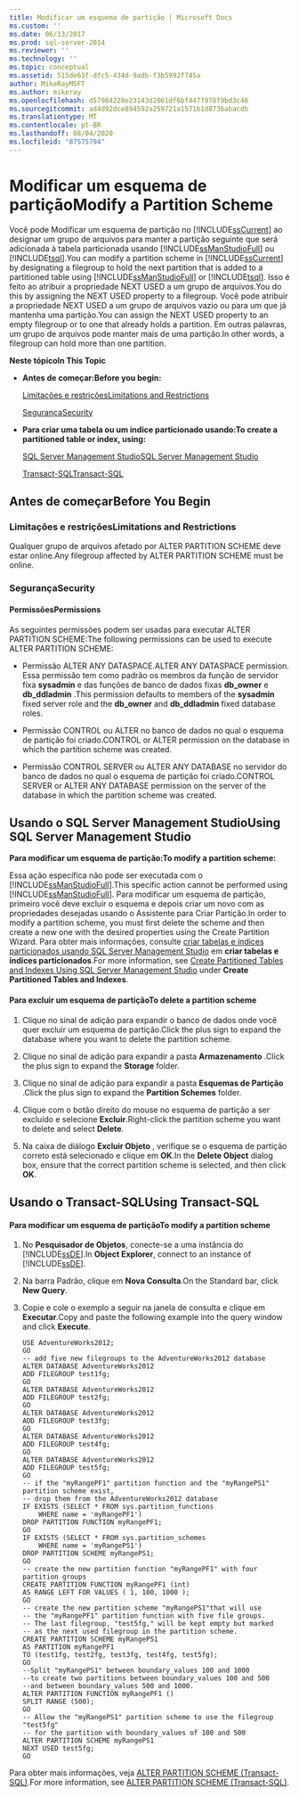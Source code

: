 ```yaml
---
title: Modificar um esquema de partição | Microsoft Docs
ms.custom: ''
ms.date: 06/13/2017
ms.prod: sql-server-2014
ms.reviewer: ''
ms.technology: ''
ms.topic: conceptual
ms.assetid: 515de63f-dfc5-434d-9adb-f3b5992f745a
author: MikeRayMSFT
ms.author: mikeray
ms.openlocfilehash: d57984228e23143d2061df6bf447f978f9bd3c46
ms.sourcegitcommit: ad4d92dce894592a259721a1571b1d8736abacdb
ms.translationtype: MT
ms.contentlocale: pt-BR
ms.lasthandoff: 08/04/2020
ms.locfileid: "87575794"
---
```

# <a name="modify-a-partition-scheme"></a><span data-ttu-id="02b56-102">Modificar um esquema de partição</span><span class="sxs-lookup"><span data-stu-id="02b56-102">Modify a Partition Scheme</span></span>
  <span data-ttu-id="02b56-103">Você pode Modificar um esquema de partição no [!INCLUDE[ssCurrent](../../includes/sscurrent-md.md)] ao designar um grupo de arquivos para manter a partição seguinte que será adicionada à tabela particionada usando [!INCLUDE[ssManStudioFull](../../includes/ssmanstudiofull-md.md)] ou [!INCLUDE[tsql](../../includes/tsql-md.md)].</span><span class="sxs-lookup"><span data-stu-id="02b56-103">You can modify a partition scheme in [!INCLUDE[ssCurrent](../../includes/sscurrent-md.md)] by designating a filegroup to hold the next partition that is added to a partitioned table using [!INCLUDE[ssManStudioFull](../../includes/ssmanstudiofull-md.md)] or [!INCLUDE[tsql](../../includes/tsql-md.md)].</span></span> <span data-ttu-id="02b56-104">Isso é feito ao atribuir a propriedade NEXT USED a um grupo de arquivos.</span><span class="sxs-lookup"><span data-stu-id="02b56-104">You do this by assigning the NEXT USED property to a filegroup.</span></span> <span data-ttu-id="02b56-105">Você pode atribuir a propriedade NEXT USED a um grupo de arquivos vazio ou para um que já mantenha uma partição.</span><span class="sxs-lookup"><span data-stu-id="02b56-105">You can assign the NEXT USED property to an empty filegroup or to one that already holds a partition.</span></span> <span data-ttu-id="02b56-106">Em outras palavras, um grupo de arquivos pode manter mais de uma partição.</span><span class="sxs-lookup"><span data-stu-id="02b56-106">In other words, a filegroup can hold more than one partition.</span></span>  
  
 <span data-ttu-id="02b56-107">**Neste tópico**</span><span class="sxs-lookup"><span data-stu-id="02b56-107">**In This Topic**</span></span>  
  
-   <span data-ttu-id="02b56-108">**Antes de começar:**</span><span class="sxs-lookup"><span data-stu-id="02b56-108">**Before you begin:**</span></span>  
  
     [<span data-ttu-id="02b56-109">Limitações e restrições</span><span class="sxs-lookup"><span data-stu-id="02b56-109">Limitations and Restrictions</span></span>](#Restrictions)  
  
     [<span data-ttu-id="02b56-110">Segurança</span><span class="sxs-lookup"><span data-stu-id="02b56-110">Security</span></span>](#Security)  
  
-   <span data-ttu-id="02b56-111">**Para criar uma tabela ou um índice particionado usando:**</span><span class="sxs-lookup"><span data-stu-id="02b56-111">**To create a partitioned table or index, using:**</span></span>  
  
     [<span data-ttu-id="02b56-112">SQL Server Management Studio</span><span class="sxs-lookup"><span data-stu-id="02b56-112">SQL Server Management Studio</span></span>](#SSMSProcedure)  
  
     [<span data-ttu-id="02b56-113">Transact-SQL</span><span class="sxs-lookup"><span data-stu-id="02b56-113">Transact-SQL</span></span>](#TsqlProcedure)  
  
##  <a name="before-you-begin"></a><a name="BeforeYouBegin"></a> <span data-ttu-id="02b56-114">Antes de começar</span><span class="sxs-lookup"><span data-stu-id="02b56-114">Before You Begin</span></span>  
  
###  <a name="limitations-and-restrictions"></a><a name="Restrictions"></a> <span data-ttu-id="02b56-115">Limitações e restrições</span><span class="sxs-lookup"><span data-stu-id="02b56-115">Limitations and Restrictions</span></span>  
 <span data-ttu-id="02b56-116">Qualquer grupo de arquivos afetado por ALTER PARTITION SCHEME deve estar online.</span><span class="sxs-lookup"><span data-stu-id="02b56-116">Any filegroup affected by ALTER PARTITION SCHEME must be online.</span></span>  
  
###  <a name="security"></a><a name="Security"></a> <span data-ttu-id="02b56-117">Segurança</span><span class="sxs-lookup"><span data-stu-id="02b56-117">Security</span></span>  
  
####  <a name="permissions"></a><a name="Permissions"></a> <span data-ttu-id="02b56-118">Permissões</span><span class="sxs-lookup"><span data-stu-id="02b56-118">Permissions</span></span>  
 <span data-ttu-id="02b56-119">As seguintes permissões podem ser usadas para executar ALTER PARTITION SCHEME:</span><span class="sxs-lookup"><span data-stu-id="02b56-119">The following permissions can be used to execute ALTER PARTITION SCHEME:</span></span>  
  
-   <span data-ttu-id="02b56-120">Permissão ALTER ANY DATASPACE.</span><span class="sxs-lookup"><span data-stu-id="02b56-120">ALTER ANY DATASPACE permission.</span></span> <span data-ttu-id="02b56-121">Essa permissão tem como padrão os membros da função de servidor fixa **sysadmin** e das funções de banco de dados fixas **db_owner** e **db_ddladmin** .</span><span class="sxs-lookup"><span data-stu-id="02b56-121">This permission defaults to members of the **sysadmin** fixed server role and the **db_owner** and **db_ddladmin** fixed database roles.</span></span>  
  
-   <span data-ttu-id="02b56-122">Permissão CONTROL ou ALTER no banco de dados no qual o esquema de partição foi criado.</span><span class="sxs-lookup"><span data-stu-id="02b56-122">CONTROL or ALTER permission on the database in which the partition scheme was created.</span></span>  
  
-   <span data-ttu-id="02b56-123">Permissão CONTROL SERVER ou ALTER ANY DATABASE no servidor do banco de dados no qual o esquema de partição foi criado.</span><span class="sxs-lookup"><span data-stu-id="02b56-123">CONTROL SERVER or ALTER ANY DATABASE permission on the server of the database in which the partition scheme was created.</span></span>  
  
##  <a name="using-sql-server-management-studio"></a><a name="SSMSProcedure"></a> <span data-ttu-id="02b56-124">Usando o SQL Server Management Studio</span><span class="sxs-lookup"><span data-stu-id="02b56-124">Using SQL Server Management Studio</span></span>  
 <span data-ttu-id="02b56-125">**Para modificar um esquema de partição:**</span><span class="sxs-lookup"><span data-stu-id="02b56-125">**To modify a partition scheme:**</span></span>  
  
 <span data-ttu-id="02b56-126">Essa ação específica não pode ser executada com o [!INCLUDE[ssManStudioFull](../../includes/ssmanstudiofull-md.md)].</span><span class="sxs-lookup"><span data-stu-id="02b56-126">This specific action cannot be performed using [!INCLUDE[ssManStudioFull](../../includes/ssmanstudiofull-md.md)].</span></span> <span data-ttu-id="02b56-127">Para modificar um esquema de partição, primeiro você deve excluir o esquema e depois criar um novo com as propriedades desejadas usando o Assistente para Criar Partição.</span><span class="sxs-lookup"><span data-stu-id="02b56-127">In order to modify a partition scheme, you must first delete the scheme and then create a new one with the desired properties using the Create Partition Wizard.</span></span> <span data-ttu-id="02b56-128">Para obter mais informações, consulte [criar tabelas e índices particionados usando SQL Server Management Studio](create-partitioned-tables-and-indexes.md#SSMSProcedure) em **criar tabelas e índices particionados**.</span><span class="sxs-lookup"><span data-stu-id="02b56-128">For more information, see [Create Partitioned Tables and Indexes Using SQL Server Management Studio](create-partitioned-tables-and-indexes.md#SSMSProcedure) under **Create Partitioned Tables and Indexes**.</span></span>  
  
#### <a name="to-delete-a-partition-scheme"></a><span data-ttu-id="02b56-129">Para excluir um esquema de partição</span><span class="sxs-lookup"><span data-stu-id="02b56-129">To delete a partition scheme</span></span>  
  
1.  <span data-ttu-id="02b56-130">Clique no sinal de adição para expandir o banco de dados onde você quer excluir um esquema de partição.</span><span class="sxs-lookup"><span data-stu-id="02b56-130">Click the plus sign to expand the database where you want to delete the partition scheme.</span></span>  
  
2.  <span data-ttu-id="02b56-131">Clique no sinal de adição para expandir a pasta **Armazenamento** .</span><span class="sxs-lookup"><span data-stu-id="02b56-131">Click the plus sign to expand the **Storage** folder.</span></span>  
  
3.  <span data-ttu-id="02b56-132">Clique no sinal de adição para expandir a pasta **Esquemas de Partição** .</span><span class="sxs-lookup"><span data-stu-id="02b56-132">Click the plus sign to expand the **Partition Schemes** folder.</span></span>  
  
4.  <span data-ttu-id="02b56-133">Clique com o botão direito do mouse no esquema de partição a ser excluído e selecione **Excluir**.</span><span class="sxs-lookup"><span data-stu-id="02b56-133">Right-click the partition scheme you want to delete and select **Delete**.</span></span>  
  
5.  <span data-ttu-id="02b56-134">Na caixa de diálogo **Excluir Objeto** , verifique se o esquema de partição correto está selecionado e clique em **OK**.</span><span class="sxs-lookup"><span data-stu-id="02b56-134">In the **Delete Object** dialog box, ensure that the correct partition scheme is selected, and then click **OK**.</span></span>  
  
##  <a name="using-transact-sql"></a><a name="TsqlProcedure"></a> <span data-ttu-id="02b56-135">Usando o Transact-SQL</span><span class="sxs-lookup"><span data-stu-id="02b56-135">Using Transact-SQL</span></span>  
  
#### <a name="to-modify-a-partition-scheme"></a><span data-ttu-id="02b56-136">Para modificar um esquema de partição</span><span class="sxs-lookup"><span data-stu-id="02b56-136">To modify a partition scheme</span></span>  
  
1.  <span data-ttu-id="02b56-137">No **Pesquisador de Objetos**, conecte-se a uma instância do [!INCLUDE[ssDE](../../includes/ssde-md.md)].</span><span class="sxs-lookup"><span data-stu-id="02b56-137">In **Object Explorer**, connect to an instance of [!INCLUDE[ssDE](../../includes/ssde-md.md)].</span></span>  
  
2.  <span data-ttu-id="02b56-138">Na barra Padrão, clique em **Nova Consulta**.</span><span class="sxs-lookup"><span data-stu-id="02b56-138">On the Standard bar, click **New Query**.</span></span>  
  
3.  <span data-ttu-id="02b56-139">Copie e cole o exemplo a seguir na janela de consulta e clique em **Executar**.</span><span class="sxs-lookup"><span data-stu-id="02b56-139">Copy and paste the following example into the query window and click **Execute**.</span></span>  
  
    ```  
    USE AdventureWorks2012;  
    GO  
    -- add five new filegroups to the AdventureWorks2012 database  
    ALTER DATABASE AdventureWorks2012  
    ADD FILEGROUP test1fg;  
    GO  
    ALTER DATABASE AdventureWorks2012  
    ADD FILEGROUP test2fg;  
    GO  
    ALTER DATABASE AdventureWorks2012  
    ADD FILEGROUP test3fg;  
    GO  
    ALTER DATABASE AdventureWorks2012  
    ADD FILEGROUP test4fg;  
    GO  
    ALTER DATABASE AdventureWorks2012  
    ADD FILEGROUP test5fg;  
    GO  
    -- if the "myRangePF1" partition function and the "myRangePS1" partition scheme exist,  
    -- drop them from the AdventureWorks2012 database  
    IF EXISTS (SELECT * FROM sys.partition_functions  
        WHERE name = 'myRangePF1')  
    DROP PARTITION FUNCTION myRangePF1;  
    GO  
    IF EXISTS (SELECT * FROM sys.partition_schemes  
        WHERE name = 'myRangePS1')  
    DROP PARTITION SCHEME myRangePS1;  
    GO  
    -- create the new partition function "myRangePF1" with four partition groups  
    CREATE PARTITION FUNCTION myRangePF1 (int)  
    AS RANGE LEFT FOR VALUES ( 1, 100, 1000 );  
    GO  
    -- create the new partition scheme "myRangePS1"that will use   
    -- the "myRangePF1" partition function with five file groups.  
    -- The last filegroup, "test5fg," will be kept empty but marked  
    -- as the next used filegroup in the partition scheme.  
    CREATE PARTITION SCHEME myRangePS1  
    AS PARTITION myRangePF1  
    TO (test1fg, test2fg, test3fg, test4fg, test5fg);  
    GO  
    --Split "myRangePS1" between boundary_values 100 and 1000  
    --to create two partitions between boundary_values 100 and 500  
    --and between boundary_values 500 and 1000.  
    ALTER PARTITION FUNCTION myRangePF1 ()  
    SPLIT RANGE (500);  
    GO  
    -- Allow the "myRangePS1" partition scheme to use the filegroup "test5fg"  
    -- for the partition with boundary_values of 100 and 500  
    ALTER PARTITION SCHEME myRangePS1  
    NEXT USED test5fg;  
    GO  
    ```  
  
 <span data-ttu-id="02b56-140">Para obter mais informações, veja [ALTER PARTITION SCHEME &#40;Transact-SQL&#41;](/sql/t-sql/statements/alter-partition-scheme-transact-sql).</span><span class="sxs-lookup"><span data-stu-id="02b56-140">For more information, see [ALTER PARTITION SCHEME &#40;Transact-SQL&#41;](/sql/t-sql/statements/alter-partition-scheme-transact-sql).</span></span>  
  
  
